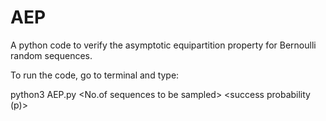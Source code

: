 # AEP
A python code to verify the asymptotic equipartition property for Bernoulli random sequences.

To run the code, go to terminal and type:

python3 AEP.py <length of each random bernoulli sequence> <No.of sequences to be sampled> <success probability (p)>
